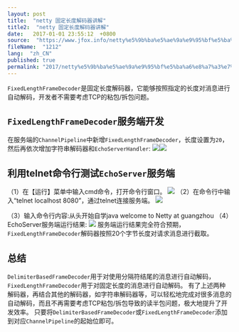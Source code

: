 ```yaml
---
layout: post
title:  "netty 固定长度解码器讲解"
title2:  "netty 固定长度解码器讲解"
date:   2017-01-01 23:55:12  +0800
source:  "https://www.jfox.info/netty%e5%9b%ba%e5%ae%9a%e9%95%bf%e5%ba%a6%e8%a7%a3%e7%a0%81%e5%99%a8%e8%ae%b2%e8%a7%a3.html"
fileName:  "1212"
lang:  "zh_CN"
published: true
permalink: "2017/netty%e5%9b%ba%e5%ae%9a%e9%95%bf%e5%ba%a6%e8%a7%a3%e7%a0%81%e5%99%a8%e8%ae%b2%e8%a7%a3.html"
---
```


`FixedLengthFrameDecoder`是固定长度解码器，它能够按照指定的长度对消息进行自动解码，开发者不需要考虑TCP的粘包/拆包问题。

## `FixedLengthFrameDecoder`服务端开发

在服务端的`ChannelPipeline`中新增`FixedLengthFrameDecoder`，长度设置为`20`，然后再依次增加字符串解码器和`EchoServerHandler`:
![](871a040.png)![](/wp-content/uploads/2017/07/1499504449.png)
## 利用telnet命令行测试`EchoServer`服务端

（1）在【运行】菜单中输入cmd命令，打开命令行窗口。
![](6cbadd7.png)
（2）在命令行中输入“telnet localhost 8080”，通过telnet连接服务端。
![](d8236b8.png)

（3）输入命令行内容:从头开始自学java welcome to Netty at guangzhou
（4）EchoServer服务端运行结果:
![](3b43361.png)
服务端运行结果完全符合预期，`FixedLengthFrameDecoder`解码器按照20个字节长度对请求消息进行截取。

## 总结

`DelimiterBasedFrameDecoder`用于对使用分隔符结尾的消息进行自动解码，`FixedLengthFrameDecoder`用于对固定长度的消息进行自动解码。
有了上述两种解码器，再结合其他的解码器，如字符串解码器等，可以轻松地完成对很多消息的自动解码，而且不再需要考虑TCP粘包/拆包导致的读半包问题，极大地提升了开发效率。
只要将`DelimiterBasedFrameDecoder`或`FixedLengthFrameDecoder`添加到对应`ChannelPipeline`的起始位即可。
